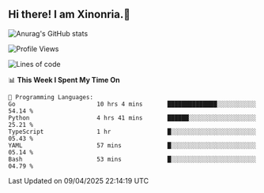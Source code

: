 ## Hi there! I am Xinonria.👋

![Anurag's GitHub stats](https://status-git-main-xinonrias-projects-f26540e3.vercel.app/api?username=xinonria&hide=stars,issues)

<!--START_SECTION:waka-->
![Profile Views](http://img.shields.io/badge/Profile%20Views-0-blue)

![Lines of code](https://img.shields.io/badge/From%20Hello%20World%20I%27ve%20Written-2.2%20million%20lines%20of%20code-blue)

📊 **This Week I Spent My Time On** 

```text
💬 Programming Languages: 
Go                       10 hrs 4 mins       ██████████████░░░░░░░░░░░   54.14 % 
Python                   4 hrs 41 mins       ██████░░░░░░░░░░░░░░░░░░░   25.21 % 
TypeScript               1 hr                █░░░░░░░░░░░░░░░░░░░░░░░░   05.43 % 
YAML                     57 mins             █░░░░░░░░░░░░░░░░░░░░░░░░   05.14 % 
Bash                     53 mins             █░░░░░░░░░░░░░░░░░░░░░░░░   04.79 % 
```


 Last Updated on 09/04/2025 22:14:19 UTC
<!--END_SECTION:waka-->

<!--
**xinonria/xinonria** is a ✨ _special_ ✨ repository because its `README.md` (this file) appears on your GitHub profile.

Here are some ideas to get you started:

- 🔭 I’m currently working on ...
- 🌱 I’m currently learning ...
- 👯 I’m looking to collaborate on ...
- 🤔 I’m looking for help with ...
- 💬 Ask me about ...
- 📫 How to reach me: ...
- 😄 Pronouns: ...
- ⚡ Fun fact: ...
-->
